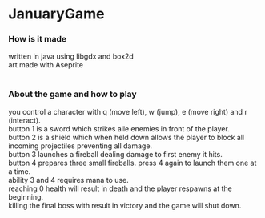 # JanuaryGame
### How is it made
written in java using libgdx and box2d </br>
art made with Aseprite </br> </br>
### About the game and how to play
you control a character with q (move left), w (jump), e (move right) and r (interact). </br>
button 1 is a sword which strikes alle enemies in front of the player. </br>
button 2 is a shield which when held down allows the player to block all incoming projectiles preventing all damage. </br>
button 3 launches a fireball dealing damage to first enemy it hits. </br>
button 4 prepares three small fireballs. press 4 again to launch them one at a time. </br>
ability 3 and 4 requires mana to use.  </br>
reaching 0 health will result in death and the player respawns at the beginning. </br>
killing the final boss with result in victory and the game will shut down.  </br>
